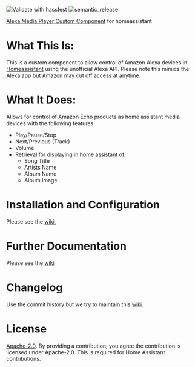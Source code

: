 ![Validate with hassfest](https://github.com/custom-components/alexa_media_player/workflows/Validate%20with%20hassfest/badge.svg)
![semantic_release](https://github.com/custom-components/alexa_media_player/workflows/semantic_release/badge.svg)

[Alexa Media Player Custom Component](https://github.com/custom-components/alexa_media_player) for homeassistant

# What This Is:
This is a custom component to allow control of Amazon Alexa devices in [Homeassistant](https://home-assistant.io) using the unofficial Alexa API. Please note this mimics the Alexa app but Amazon may cut off access at anytime.

# What It Does:
Allows for control of Amazon Echo products as home assistant media devices with the following features:

* Play/Pause/Stop
* Next/Previous (Track)
* Volume
* Retrieval for displaying in home assistant of:
  * Song Title
  * Artists Name
  * Album Name
  * Album Image

# Installation and Configuration
Please see the [wiki.](https://github.com/custom-components/alexa_media_player/wiki/Configuration)


# Further Documentation
Please see the [wiki](https://github.com/custom-components/alexa_media_player/wiki)

# Changelog
Use the commit history but we try to maintain this [wiki](https://github.com/custom-components/alexa_media_player/wiki/Changelog).

# License
[Apache-2.0](LICENSE). By providing a contribution, you agree the contribution is licensed under Apache-2.0. This is required for Home Assistant contributions.
